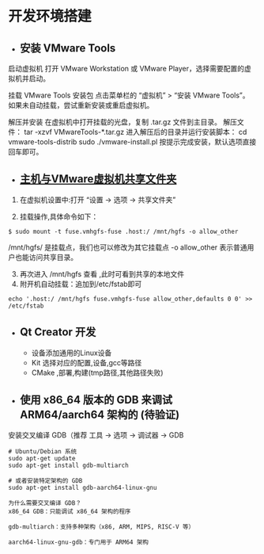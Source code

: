 # 开发环境搭建

- ## 安装 VMware Tools

启动虚拟机 打开 VMware Workstation 或 VMware Player，选择需要配置的虚拟机并启动。

挂载 VMware Tools 安装包 点击菜单栏的 “虚拟机” > “安装 VMware Tools”。 如果未自动挂载，尝试重新安装或重启虚拟机。

解压并安装 在虚拟机中打开挂载的光盘，复制 .tar.gz 文件到主目录。 解压文件： tar -xzvf VMwareTools-*.tar.gz 进入解压后的目录并运行安装脚本： cd vmware-tools-distrib sudo ./vmware-install.pl 按提示完成安装，默认选项直接回车即可。

- ## [主机与VMware虚拟机共享文件夹](https://zhuanlan.zhihu.com/p/650638983)

1. 在虚拟机设置中:打开 “设置 -> 选项 -> 共享文件夹”

2. 挂载操作,具体命令如下：
```
$ sudo mount -t fuse.vmhgfs-fuse .host:/ /mnt/hgfs -o allow_other
```
/mnt/hgfs/ 是挂载点，我们也可以修改为其它挂载点
-o allow_other 表示普通用户也能访问共享目录。

3. 再次进入 /mnt/hgfs 查看 ,此时可看到共享的本地文件
4. 附开机自动挂载：追加到/etc/fstab即可
```
echo '.host:/ /mnt/hgfs fuse.vmhgfs-fuse allow_other,defaults 0 0' >> /etc/fstab
```

- ## Qt Creator 开发
    - 设备添加通用的Linux设备
    - Kit 选择对应的配置,设备,gcc等路径
    - CMake ,部署,构建(tmp路径,其他路径失败)

- ## 使用 x86_64 版本的 GDB 来调试 ARM64/aarch64 架构的 (待验证)
安装交叉编译 GDB（推荐 工具 → 选项 → 调试器 → GDB
```
# Ubuntu/Debian 系统
sudo apt-get update
sudo apt-get install gdb-multiarch

# 或者安装特定架构的 GDB
sudo apt-get install gdb-aarch64-linux-gnu

为什么需要交叉编译 GDB？
x86_64 GDB：只能调试 x86_64 架构的程序

gdb-multiarch：支持多种架构（x86, ARM, MIPS, RISC-V 等）

aarch64-linux-gnu-gdb：专门用于 ARM64 架构
```